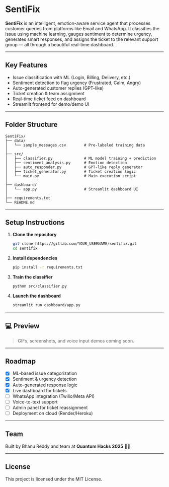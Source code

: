 # SentiFix 

**SentiFix** is an intelligent, emotion-aware service agent that processes customer queries from platforms like Email and WhatsApp. It classifies the issue using machine learning, gauges sentiment to determine urgency, generates smart responses, and assigns the ticket to the relevant support group — all through a beautiful real-time dashboard.

---

##  Key Features

-  Issue classification with ML (Login, Billing, Delivery, etc.)
-  Sentiment detection to flag urgency (Frustrated, Calm, Angry)
-  Auto-generated customer replies (GPT-like)
-  Ticket creation & team assignment
-  Real-time ticket feed on dashboard
-  Streamlit frontend for demo/demo UI

---

##  Folder Structure

```
SentiFix/
├── data/
│   └── sample_messages.csv        # Pre-labeled training data
│
├── src/
│   ├── classifier.py              # ML model training + prediction
│   ├── sentiment_analysis.py      # Emotion detection
│   ├── auto_responder.py          # GPT-like reply generator
│   ├── ticket_generator.py        # Ticket creation logic
│   └── main.py                    # Main execution script
│
├── dashboard/
│   └── app.py                     # Streamlit dashboard UI
│
├── requirements.txt
└── README.md
```

---

##  Setup Instructions

1. **Clone the repository**
   ```bash
   git clone https://gitlab.com/YOUR_USERNAME/sentifix.git
   cd sentifix
   ```

2. **Install dependencies**
   ```bash
   pip install -r requirements.txt
   ```

3. **Train the classifier**
   ```bash
   python src/classifier.py
   ```

4. **Launch the dashboard**
   ```bash
   streamlit run dashboard/app.py
   ```

---

## 💻 Preview

> GIFs, screenshots, and voice input demos coming soon.

---

## Roadmap

- [x] ML-based issue categorization
- [x] Sentiment & urgency detection
- [x] Auto-generated response logic
- [x] Live dashboard for tickets
- [ ] WhatsApp integration (Twilio/Meta API)
- [ ] Voice-to-text support
- [ ] Admin panel for ticket reassignment
- [ ] Deployment on cloud (Render/Heroku)

---

##  Team

Built by Bhanu Reddy and team at **Quantum Hacks 2025** 🧠🚀

---

##  License

This project is licensed under the MIT License.